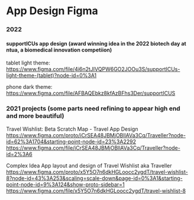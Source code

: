 # App Design Figma

### 2022 
#### supportICUs app design (award winning idea in the 2022 biotech day at ntua, a biomedical innovation competiion)
tablet light theme: https://www.figma.com/file/4i6n2tJIVQPW6GO2JOOu3S/supportICUs-light-theme-(tablet)?node-id=0%3A1

phone dark theme: https://www.figma.com/file/AFBAQEbkz8kfAzBFhs3Der/supportICUS


### 2021 projects (some parts need refining to appear high end and more beautiful)
Travel Wishlist: Beta Scratch Map - Travel App Design
https://www.figma.com/proto/iCrSEA48JBMjOBllAVa3Cq/Traveller?node-id=62%3A1704&starting-point-node-id=23%3A2292
https://www.figma.com/file/iCrSEA48JBMjOBllAVa3Cq/Traveller?node-id=2%3A6

Complex Idea App layout and design of Travel Wishlist aka Traveller
https://www.figma.com/proto/x5Y5O7n6dkHGLoocc2ygdT/travel-wishlist-8?node-id=43%3A253&scaling=scale-down&page-id=0%3A1&starting-point-node-id=9%3A124&show-proto-sidebar=1
https://www.figma.com/file/x5Y5O7n6dkHGLoocc2ygdT/travel-wishlist-8
